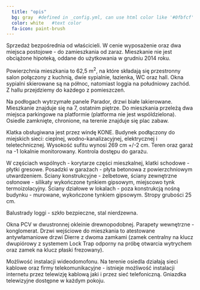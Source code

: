 ```yaml
---
  title: "opis"
  bg: gray  #defined in _config.yml, can use html color like '#0fbfcf'
  color: white   #text color
  fa-icon: paint-brush
---
```

Sprzedaż bezpośrednia od właścicieli. W cenie wyposażenie oraz dwa miejsca postojowe - do zamieszkania od zaraz. Mieszkanie nie jest obciążone hipoteką, oddane do użytkowania w grudniu 2014 roku.

Powierzchnia mieszkania to 62,5 m<sup>2</sup>, na które składają się przestronny salon połączony z kuchnią, dwie sypialnie, łazienka, WC oraz hall. Okna sypialni skierowane są na północ, natomiast loggia na południowy zachód. Z hallu przejdziemy do każdego z pomieszczeń.

Na podłogach wytrzymałe panele Parador, drzwi białe lakierowane. Mieszkanie znajduje się na 7, ostatnim piętrze. Do mieszkania przeleżą dwa miejsca parkingowe na platformie (platforma nie jest wspóldzielona). Osiedle zamknięte, chronione, na terenie znajduje się plac zabaw.

Klatka obsługiwana jest przez windę KONE. Budynek podłączony do miejskich sieci: cieplnej, wodno-kanalizacyjnej, elektrycznej i teletechnicznej. Wysokość sufitu wynosi 269 cm +/-2 cm. Teren oraz garaż na -1 lokalnie monitorowany. Kontrola dostępu do garażu.

W częściach wspólnych - korytarze części mieszkalnej, klatki schodowe - płytki gresowe. Posadzki w garażach - płyta betonowa z powierzchniowym utwardzeniem. Ściany konstrukcyjne - żelbetowe, ściany zewnętrzne osłonowe - silikaty wykończone tynkiem gipsowym, miejscowo tynk termoizolacyjny. Ściany działowe w lokalach - poza konstrukcją nośną budynku - murowane, wykończone tynkiem gipsowym. Stropy grubości 25 cm.

Balustrady loggi - szkło bezpieczne, stal nierdzewna.

Okna PCV w dwustronnej okleinie drewnopodobnej. Parapety wewnętrzne - konglomerat. Drzwi wejściowe do mieszkania to atestowane antywłamaniowe drzwi Dierre z dwoma zamkami (zamek centralny na klucz dwupiórowy z systemem Lock Trap odporny na próbę otwarcia wytrychem oraz zamek na klucz płaski frezowany).

Możliwość instalacji wideodomofonu. Na terenie osiedla działają sieci kablowe oraz firmy telekomunikacyjne - istnieje możliwość instalacji internetu przez telewizję kablową jaki i przez sieć telefoniczną. Gniazdka telewizyjne dostępne w każdym pokoju.
